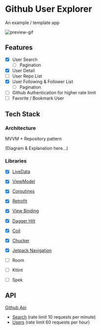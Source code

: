 # Github User Explorer

An example / template app

![preview-gif](https://res.cloudinary.com/hyuwah-github-io/image/upload/v1592448170/GithubUserExplorer/init-user-social-optimized.gif)

## Features

- [x] User Search
    - [ ] Pagination
- [x] User Detail
- [ ] User Repo List
- [x] User Following & Follower List
    - [ ] Pagination
- [ ] Github Authentication for higher rate limit
- [ ] Favorite / Bookmark User

## Tech Stack

### Architecture

MVVM + Repository pattern

(Diagram & Explanation here...)

### Libraries

- [x] [LiveData](https://developer.android.com/topic/libraries/architecture/livedata)
- [x] [ViewModel](https://developer.android.com/topic/libraries/architecture/viewmodel)
- [x] [Coroutines](https://developer.android.com/topic/libraries/architecture/coroutines)
- [x] [Retrofit](https://square.github.io/retrofit/)
- [x] [View Binding](https://developer.android.com/topic/libraries/view-binding)
- [x] [Dagger Hilt](https://developer.android.com/training/dependency-injection/hilt-android)
- [x] [Coil](https://github.com/coil-kt/coil)
- [x] [Chucker](https://github.com/ChuckerTeam/chucker)
- [x] [Jetpack Navigation](https://developer.android.com/guide/navigation/navigation-getting-started)
- [ ] Room
- [ ] Ktlint
- [ ] Spek


## API

[Github Api](https://developer.github.com/v3/)
- [Search](https://developer.github.com/v3/search/) (rate limit 10 requests per minute)
- [Users](https://developer.github.com/v3/users/) (rate limit 60 requests per hour)